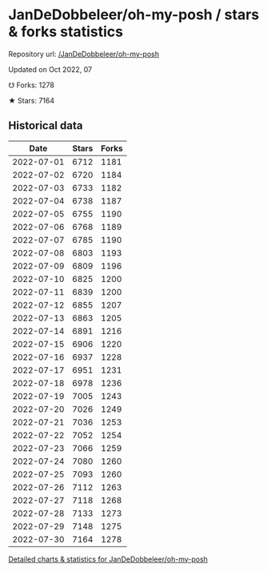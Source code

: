 # JanDeDobbeleer/oh-my-posh / stars & forks statistics

Repository url: [/JanDeDobbeleer/oh-my-posh](https://github.com/JanDeDobbeleer/oh-my-posh)

Updated on Oct 2022, 07

☋ Forks: 1278

★ Stars: 7164

## Historical data
| Date | Stars | Forks |
|------|-------|-------|
| 2022-07-01 | 6712 | 1181 | 
| 2022-07-02 | 6720 | 1184 | 
| 2022-07-03 | 6733 | 1182 | 
| 2022-07-04 | 6738 | 1187 | 
| 2022-07-05 | 6755 | 1190 | 
| 2022-07-06 | 6768 | 1189 | 
| 2022-07-07 | 6785 | 1190 | 
| 2022-07-08 | 6803 | 1193 | 
| 2022-07-09 | 6809 | 1196 | 
| 2022-07-10 | 6825 | 1200 | 
| 2022-07-11 | 6839 | 1200 | 
| 2022-07-12 | 6855 | 1207 | 
| 2022-07-13 | 6863 | 1205 | 
| 2022-07-14 | 6891 | 1216 | 
| 2022-07-15 | 6906 | 1220 | 
| 2022-07-16 | 6937 | 1228 | 
| 2022-07-17 | 6951 | 1231 | 
| 2022-07-18 | 6978 | 1236 | 
| 2022-07-19 | 7005 | 1243 | 
| 2022-07-20 | 7026 | 1249 | 
| 2022-07-21 | 7036 | 1253 | 
| 2022-07-22 | 7052 | 1254 | 
| 2022-07-23 | 7066 | 1259 | 
| 2022-07-24 | 7080 | 1260 | 
| 2022-07-25 | 7093 | 1260 | 
| 2022-07-26 | 7112 | 1263 | 
| 2022-07-27 | 7118 | 1268 | 
| 2022-07-28 | 7133 | 1273 | 
| 2022-07-29 | 7148 | 1275 | 
| 2022-07-30 | 7164 | 1278 | 


[Detailed charts & statistics for JanDeDobbeleer/oh-my-posh](https://reviewgithub.com/rep/JanDeDobbeleer/oh-my-posh)
